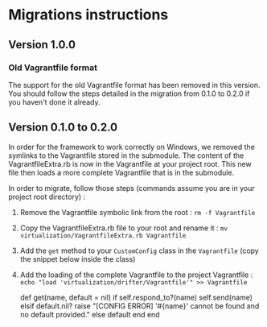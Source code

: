 # Migrations instructions

## Version 1.0.0

### Old Vagrantfile format

The support for the old Vagrantfile format has been removed in this version. You should follow the steps detailed in the
migration from 0.1.0 to 0.2.0 if you haven't done it already.

## Version 0.1.0 to 0.2.0

In order for the framework to work correctly on Windows, we removed the symlinks to the Vagrantfile stored in the submodule.
The content of the VagrantfileExtra.rb is now in the Vagrantfile at your project root. This new file then loads a more
complete Vagrantfile that is in the submodule.

In order to migrate, follow those steps (commands assume you are in your project root directory) :

1. Remove the Vagrantfile symbolic link from the root : `rm -f Vagrantfile`
2. Copy the VagrantfileExtra.rb file to your root and rename it : `mv virtualization/VagrantfileExtra.rb Vagrantfile`
3. Add the `get` method to your `CustomConfig` class in the `Vagrantfile` (copy the snippet below inside the class)
4. Add the loading of the complete Vagrantfile to the project Vagrantfile : `echo "load 'virtualization/drifter/Vagrantfile'" >> Vagrantfile`

    def get(name, default = nil)
        if self.respond_to?(name)
            self.send(name)
        elsif default.nil?
            raise "[CONFIG ERROR] '#{name}' cannot be found and no default provided."
        else
            default
        end
    end
